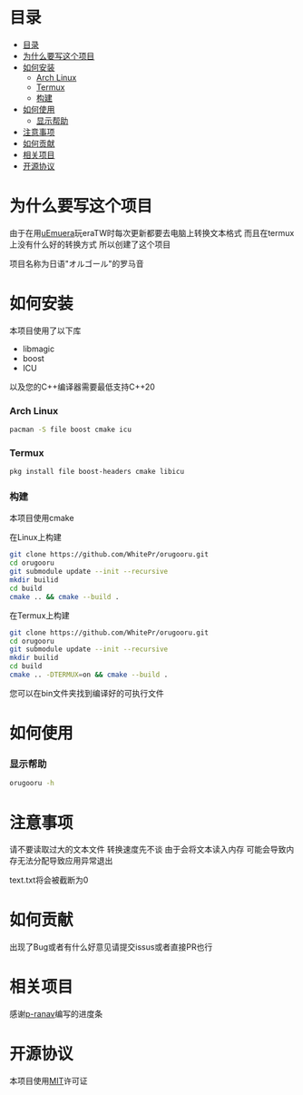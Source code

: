 # 目录
- [目录](#目录)
- [为什么要写这个项目](#为什么要写这个项目)
- [如何安装](#如何安装)
    - [Arch Linux](#arch-linux)
    - [Termux](#termux)
    - [构建](#构建)
- [如何使用](#如何使用)
    - [显示帮助](#显示帮助)
- [注意事项](#注意事项)
- [如何贡献](#如何贡献)
- [相关项目](#相关项目)
- [开源协议](#开源协议)

# 为什么要写这个项目
由于在用[uEmuera](https://github.com/xerysherry/uEmuera)玩eraTW时每次更新都要去电脑上转换文本格式 而且在termux上没有什么好的转换方式 所以创建了这个项目

项目名称为日语"オルゴール"的罗马音

# 如何安装

本项目使用了以下库
* libmagic
* boost
* ICU
  
以及您的C++编译器需要最低支持C++20

### Arch Linux

```sh 
pacman -S file boost cmake icu
```

### Termux
```sh
pkg install file boost-headers cmake libicu
```


### 构建

本项目使用cmake

在Linux上构建
```sh
git clone https://github.com/WhitePr/orugooru.git
cd orugooru
git submodule update --init --recursive
mkdir builid
cd build
cmake .. && cmake --build . 
```
在Termux上构建
```sh
git clone https://github.com/WhitePr/orugooru.git
cd orugooru
git submodule update --init --recursive
mkdir builid
cd build
cmake .. -DTERMUX=on && cmake --build . 
```
您可以在bin文件夹找到编译好的可执行文件

# 如何使用

### 显示帮助

```sh
orugooru -h
```

# 注意事项
请不要读取过大的文本文件 转换速度先不谈 由于会将文本读入内存 可能会导致内存无法分配导致应用异常退出

text.txt将会被截断为0

# 如何贡献
出现了Bug或者有什么好意见请提交issus或者直接PR也行

# 相关项目
感谢[p-ranav](https://github.com/p-ranav)编写的进度条

# 开源协议
本项目使用[MIT](./license)许可证 
